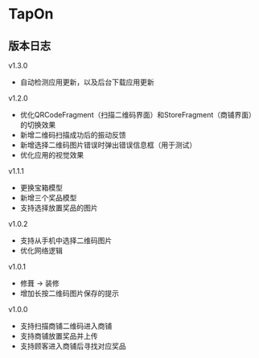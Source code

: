 # TapOn
## 版本日志
v1.3.0

- 自动检测应用更新，以及后台下载应用更新

v1.2.0

- 优化QRCodeFragment（扫描二维码界面）和StoreFragment（商铺界面）的切换效果
- 新增二维码扫描成功后的振动反馈
- 新增选择二维码图片错误时弹出错误信息框（用于测试）
- 优化应用的视觉效果

v1.1.1

- 更换宝箱模型
- 新增三个奖品模型
- 支持选择放置奖品的图片

v1.0.2

- 支持从手机中选择二维码图片
- 优化网络逻辑


v1.0.1
- 修葺 -> 装修
- 增加长按二维码图片保存的提示


v1.0.0
- 支持扫描商铺二维码进入商铺
- 支持商铺放置奖品并上传
- 支持顾客进入商铺后寻找对应奖品

